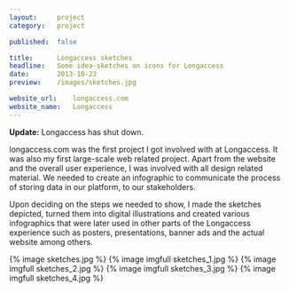 ```yaml
---
layout:     project
category:   project

published:  false

title:      Longaccess sketches
headline:   Some idea-sketches on icons for Longaccess
date:       2013-10-23
preview:    /images/sketches.jpg

website_url:	longaccess.com
website_name:	Longaccess
---
```

**Update:** Longaccess has shut down.

longaccess.com was the first project I got involved with at Longaccess. It was also my first large-scale web related project. Apart from the website and the overall user experience, I was involved with all design related material. We needed to create an infographic to communicate the process of storing data in our platform, to our stakeholders.

Upon deciding on the steps we needed to show, I made the sketches depicted, turned them into digital illustrations and created various infographics that were later used in other parts of the Longaccess experience such as posters, presentations, banner ads and the actual website among others.

{% image sketches.jpg %}
{% image imgfull sketches_1.jpg %}
{% image imgfull sketches_2.jpg %}
{% image imgfull sketches_3.jpg %}
{% image imgfull sketches_4.jpg %}
